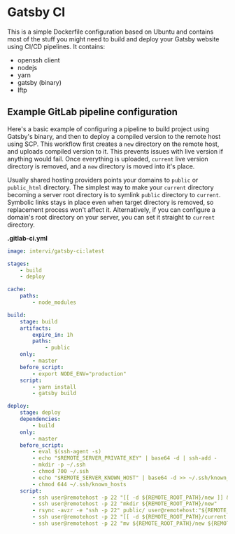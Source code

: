 # Gatsby CI

This is a simple Dockerfile configuration based on Ubuntu and contains most of the stuff you might need to build and
deploy your Gatsby website using CI/CD pipelines. It contains:

- openssh client
- nodejs
- yarn
- gatsby (binary)
- lftp

## Example GitLab pipeline configuration

Here's a basic example of configuring a pipeline to build project using Gatsby's binary, and then to deploy a compiled
version to the remote host using SCP. This workflow first creates a `new` directory on the remote host, and uploads
compiled version to it. This prevents issues with live version if anything would fail. Once everything is uploaded,
`current` live version directory is removed, and a `new` directory is moved into it's place.

Usually shared hosting providers points your domains to `public` or `public_html` directory. The simplest way to make
your `current` directory becoming a server root directory is to symlink `public` directory to `current`. Symbolic links
stays in place even when target directory is removed, so replacement process won't affect it. Alternatively, if you can
configure a domain's root directory on your server, you can set it straight to `current` directory. 

**.gitlab-ci.yml**

```yaml
image: intervi/gatsby-ci:latest

stages:
    - build
    - deploy

cache:
    paths:
        - node_modules

build:
    stage: build
    artifacts:
        expire_in: 1h
        paths:
            - public
    only:
        - master
    before_script:
        - export NODE_ENV="production"
    script:
        - yarn install
        - gatsby build

deploy:
    stage: deploy
    dependencies:
        - build
    only:
        - master
    before_script:
        - eval $(ssh-agent -s)
        - echo "$REMOTE_SERVER_PRIVATE_KEY" | base64 -d | ssh-add -
        - mkdir -p ~/.ssh
        - chmod 700 ~/.ssh
        - echo "$REMOTE_SERVER_KNOWN_HOST" | base64 -d >> ~/.ssh/known_hosts
        - chmod 644 ~/.ssh/known_hosts
    script:
        - ssh user@remotehost -p 22 "[[ -d ${REMOTE_ROOT_PATH}/new ]] && rm -rf ${REMOTE_ROOT_PATH}/new || echo New directory does not exist. Skipping..."
        - ssh user@remotehost -p 22 "mkdir ${REMOTE_ROOT_PATH}/new"
        - rsync -avzr -e "ssh -p 22" public/ user@remotehost:"${REMOTE_ROOT_PATH}/new/"
        - ssh user@remotehost -p 22 "[[ -d ${REMOTE_ROOT_PATH}/current ]] && rm -rf ${REMOTE_ROOT_PATH}/current || echo Current directory does not exist. Skipping..."
        - ssh user@remotehost -p 22 "mv ${REMOTE_ROOT_PATH}/new ${REMOTE_ROOT_PATH}/current"
```
